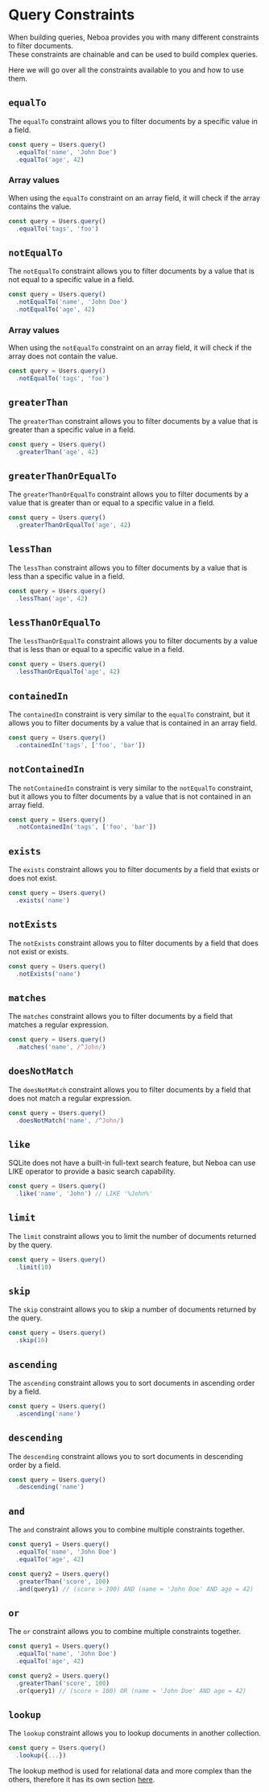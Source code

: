
# Query Constraints

When building queries, Neboa provides you with many different constraints to filter documents.\
These constraints are chainable and can be used to build complex queries.

Here we will go over all the constraints available to you and how to use them.

## `equalTo`

The `equalTo` constraint allows you to filter documents by a specific value in a field.

```ts
const query = Users.query()
  .equalTo('name', 'John Doe')
  .equalTo('age', 42)
```

### Array values

When using the `equalTo` constraint on an array field, it will check if the array contains the value.

```ts
const query = Users.query()
  .equalTo('tags', 'foo')
```

## `notEqualTo`

The `notEqualTo` constraint allows you to filter documents by a value that is not equal to a specific value in a field.

```ts
const query = Users.query()
  .notEqualTo('name', 'John Doe')
  .notEqualTo('age', 42)
```

### Array values

When using the `notEqualTo` constraint on an array field, it will check if the array does not contain the value.

```ts
const query = Users.query()
  .notEqualTo('tags', 'foo')
```

## `greaterThan`

The `greaterThan` constraint allows you to filter documents by a value that is greater than a specific value in a field.

```ts
const query = Users.query()
  .greaterThan('age', 42)
```

## `greaterThanOrEqualTo`

The `greaterThanOrEqualTo` constraint allows you to filter documents by a value that is greater than or equal to a specific value in a field.

```ts
const query = Users.query()
  .greaterThanOrEqualTo('age', 42)
```

## `lessThan`

The `lessThan` constraint allows you to filter documents by a value that is less than a specific value in a field.

```ts
const query = Users.query()
  .lessThan('age', 42)
```

## `lessThanOrEqualTo`

The `lessThanOrEqualTo` constraint allows you to filter documents by a value that is less than or equal to a specific value in a field.

```ts
const query = Users.query()
  .lessThanOrEqualTo('age', 42)
```

## `containedIn`

The `containedIn` constraint is very similar to the `equalTo` constraint, but it allows you to filter documents by a value that is contained in an array field.

```ts
const query = Users.query()
  .containedIn('tags', ['foo', 'bar'])
```

## `notContainedIn`

The `notContainedIn` constraint is very similar to the `notEqualTo` constraint, but it allows you to filter documents by a value that is not contained in an array field.

```ts
const query = Users.query()
  .notContainedIn('tags', ['foo', 'bar'])
```

## `exists`

The `exists` constraint allows you to filter documents by a field that exists or does not exist.

```ts
const query = Users.query()
  .exists('name')
```

## `notExists`

The `notExists` constraint allows you to filter documents by a field that does not exist or exists.

```ts
const query = Users.query()
  .notExists('name')
```

## `matches`

The `matches` constraint allows you to filter documents by a field that matches a regular expression.

```ts
const query = Users.query()
  .matches('name', /^John/)
```

## `doesNotMatch`

The `doesNotMatch` constraint allows you to filter documents by a field that does not match a regular expression.

```ts
const query = Users.query()
  .doesNotMatch('name', /^John/)
```

## `like`

SQLite does not have a built-in full-text search feature, but Neboa can use LIKE operator to provide a basic search capability.

```ts
const query = Users.query()
  .like('name', 'John') // LIKE '%John%'
```

## `limit`

The `limit` constraint allows you to limit the number of documents returned by the query.

```ts
const query = Users.query()
  .limit(10)
```

## `skip`

The `skip` constraint allows you to skip a number of documents returned by the query.

```ts
const query = Users.query()
  .skip(10)
```

## `ascending`

The `ascending` constraint allows you to sort documents in ascending order by a field.

```ts
const query = Users.query()
  .ascending('name')
```

## `descending`

The `descending` constraint allows you to sort documents in descending order by a field.

```ts
const query = Users.query()
  .descending('name')
```

## `and`

The `and` constraint allows you to combine multiple constraints together.

```ts
const query1 = Users.query()
  .equalTo('name', 'John Doe')
  .equalTo('age', 42)

const query2 = Users.query()
  .greaterThan('score', 100)
  .and(query1) // (score > 100) AND (name = 'John Doe' AND age = 42)
```

## `or`

The `or` constraint allows you to combine multiple constraints together.

```ts
const query1 = Users.query()
  .equalTo('name', 'John Doe')
  .equalTo('age', 42)

const query2 = Users.query()
  .greaterThan('score', 100)
  .or(query1) // (score > 100) OR (name = 'John Doe' AND age = 42)
```

## `lookup`

The `lookup` constraint allows you to lookup documents in another collection.

```ts
const query = Users.query()
  .lookup({...})
```
The lookup method is used for relational data and more complex than the others, therefore it has its own section [here](./relational-data).



